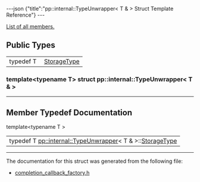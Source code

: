 ---json {"title":"pp::internal::TypeUnwrapper&lt; T & &gt; Struct Template Reference"} ---

[List of all members.](/docs/native-client/pepper_dev/cpp/structpp_1_1internal_1_1_type_unwrapper_3_01_t_01_6_01_4-members/)

Public Types
------------

<table><tbody><tr class="odd"><td style="text-align: right;">typedef T </td><td><a href="/docs/native-client/pepper_dev/cpp/structpp_1_1internal_1_1_type_unwrapper_3_01_t_01_6_01_4#ac2e1763baf3d5f5ef63f6b14de038d79" class="el">StorageType</a></td></tr></tbody></table>

### template&lt;typename T&gt; struct pp::internal::TypeUnwrapper&lt; T & &gt;

------------------------------------------------------------------------

Member Typedef Documentation
----------------------------

<span id="ac2e1763baf3d5f5ef63f6b14de038d79" class="anchor" style="margin: 0;"></span>

template&lt;typename T &gt;

<table><tbody><tr class="odd"><td>typedef T <a href="/docs/native-client/pepper_dev/cpp/structpp_1_1internal_1_1_type_unwrapper/" class="el">pp::internal::TypeUnwrapper</a>&lt; T &amp; &gt;::<a href="/docs/native-client/pepper_dev/cpp/structpp_1_1internal_1_1_type_unwrapper_3_01_t_01_6_01_4#ac2e1763baf3d5f5ef63f6b14de038d79" class="el">StorageType</a></td></tr></tbody></table>

------------------------------------------------------------------------

The documentation for this struct was generated from the following file:

-   <a href="/docs/native-client/pepper_dev/cpp/completion__callback__factory_8h/" class="el">completion_callback_factory.h</a>
